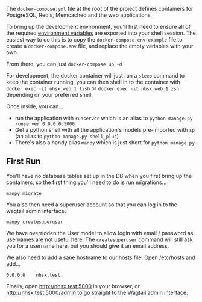 The `docker-compose.yml` file at the root of the project defines containers for PostgreSQL, Redis, Memcached and the web applications.

To bring up the development environment, you'll first need to ensure all of the required [environment variables](development/environment-variables.md) are exported into your shell session. The easiest way to do this is to copy the `docker-compose.env.example`
file to create a `docker-compose.env` file, and replace the empty variables with your
own.

From there, you can just `docker-compose up -d`

For development, the docker container will just run a `sleep` command to keep the container running, you can then shell in to the container with `docker exec -it nhsx_web_1 fish` or `docker exec -it nhsx_web_1 zsh` depending on your preferred shell.

Once inside, you can...

* run the application with `runserver` which is an alias to `python manage.py runserver 0.0.0.0:5000`
* Get a python shell with all the application's models pre-imported with `sp` (an alias to `python manage.py shell_plus`)
* There's also a handy alias `manpy` which is just short for `python manage.py`


## First Run

You'll have no database tables set up in the DB when you first bring up the containers, so the first thing you'll need to do is run migrations...

```
manpy migrate
```

You also then need a superuser account so that you can log in to the wagtail admin interface.

```
manpy createsuperuser
```

We have overridden the User model to allow login with email / password as usernames are not useful here. The `createsuperuser` command will still ask you for a username here, but you should give it an email address.

We also need to add a sane hostname to our hosts file. Open /etc/hosts and add...

```
0.0.0.0    nhsx.test
```

Finally, open http://nhsx.test:5000 in your browser, or http://nhsx.test:5000/admin to go straight to the Wagtail admin interface.

